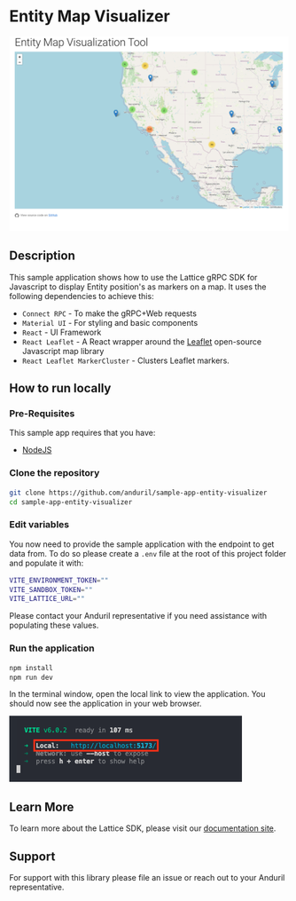 # Entity Map Visualizer

![Sample App](images/app.png)

## Description

This sample application shows how to use the Lattice gRPC SDK for Javascript to display Entity position's as markers on a map. It uses the following dependencies to achieve this:


* `Connect RPC` - To make the gRPC+Web requests
* `Material UI` - For styling and basic components
* `React` - UI Framework
* `React Leaflet` - A React wrapper around the [Leaflet](https://leafletjs.com/) open-source Javascript map library
* `React Leaflet MarkerCluster` - Clusters Leaflet markers. 

## How to run locally

### Pre-Requisites

This sample app requires that you have:

* [NodeJS](https://nodejs.org/en/download)

### Clone the repository

```bash
git clone https://github.com/anduril/sample-app-entity-visualizer
cd sample-app-entity-visualizer
```

### Edit variables

You now need to provide the sample application with the endpoint to get data from. To do so please create a `.env` file at the root of this project folder and populate it with:

```bash
VITE_ENVIRONMENT_TOKEN=""
VITE_SANDBOX_TOKEN=""
VITE_LATTICE_URL=""
```

Please contact your Anduril representative if you need assistance with populating these values.

### Run the application

```bash
npm install
npm run dev
```

In the terminal window, open the local link to view the application. You should now see the application in your web browser.

![Terminal](images/terminal.png)

## Learn More

To learn more about the Lattice SDK, please visit our [documentation site](https://docs.anduril.com).

## Support

For support with this library please file an issue or reach out to your Anduril representative.
